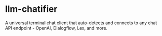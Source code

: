 # llm-chatifier
A universal terminal chat client that auto-detects and connects to any chat API endpoint - OpenAI, Dialogflow, Lex, and more.
